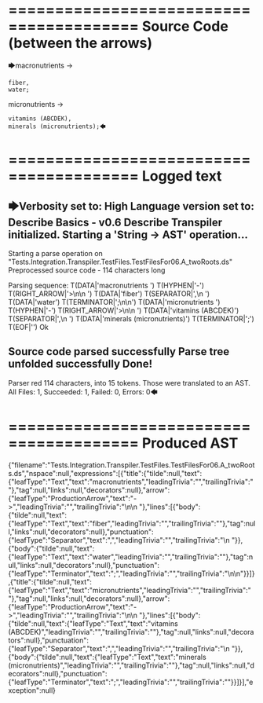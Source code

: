 ========================================
Source Code (between the arrows)
========================================

🡆macronutrients ->

    fiber,
    water;

micronutrients ->

    vitamins (ABCDEK),
    minerals (micronutrients);🡄

========================================
Logged text
========================================

🡆Verbosity set to: High
Language version set to: Describe Basics - v0.6
Describe Transpiler initialized.
Starting a 'String -> AST' operation...
------------------------
Starting a parse operation on "Tests.Integration.Transpiler.TestFiles.TestFilesFor06.A_twoRoots.ds"
Preprocessed source code - 114 characters long

Parsing sequence: T(DATA|'macronutrients ') T(HYPHEN|'-') T(RIGHT_ARROW|'>\n\n    ') T(DATA|'fiber') T(SEPARATOR|',\n    ') T(DATA|'water') T(TERMINATOR|';\n\n') T(DATA|'micronutrients ') T(HYPHEN|'-') T(RIGHT_ARROW|'>\n\n    ') T(DATA|'vitamins (ABCDEK)') T(SEPARATOR|',\n    ') T(DATA|'minerals (micronutrients)') T(TERMINATOR|';') T(EOF|'<EOF>') Ok

Source code parsed successfully
Parse tree unfolded successfully
Done!
------------------------
Parser red 114 characters, into 15 tokens.
Those were translated to an AST.
All Files: 1, Succeeded: 1, Failed: 0, Errors: 0🡄

========================================
Produced AST
========================================

{"filename":"Tests.Integration.Transpiler.TestFiles.TestFilesFor06.A_twoRoots.ds","nspace":null,"expressions":[{"title":{"tilde":null,"text":{"leafType":"Text","text":"macronutrients","leadingTrivia":"","trailingTrivia":" "},"tag":null,"links":null,"decorators":null},"arrow":{"leafType":"ProductionArrow","text":"->","leadingTrivia":"","trailingTrivia":"\n\n    "},"lines":[{"body":{"tilde":null,"text":{"leafType":"Text","text":"fiber","leadingTrivia":"","trailingTrivia":""},"tag":null,"links":null,"decorators":null},"punctuation":{"leafType":"Separator","text":",","leadingTrivia":"","trailingTrivia":"\n    "}},{"body":{"tilde":null,"text":{"leafType":"Text","text":"water","leadingTrivia":"","trailingTrivia":""},"tag":null,"links":null,"decorators":null},"punctuation":{"leafType":"Terminator","text":";","leadingTrivia":"","trailingTrivia":"\n\n"}}]},{"title":{"tilde":null,"text":{"leafType":"Text","text":"micronutrients","leadingTrivia":"","trailingTrivia":" "},"tag":null,"links":null,"decorators":null},"arrow":{"leafType":"ProductionArrow","text":"->","leadingTrivia":"","trailingTrivia":"\n\n    "},"lines":[{"body":{"tilde":null,"text":{"leafType":"Text","text":"vitamins (ABCDEK)","leadingTrivia":"","trailingTrivia":""},"tag":null,"links":null,"decorators":null},"punctuation":{"leafType":"Separator","text":",","leadingTrivia":"","trailingTrivia":"\n    "}},{"body":{"tilde":null,"text":{"leafType":"Text","text":"minerals (micronutrients)","leadingTrivia":"","trailingTrivia":""},"tag":null,"links":null,"decorators":null},"punctuation":{"leafType":"Terminator","text":";","leadingTrivia":"","trailingTrivia":""}}]}],"exception":null}